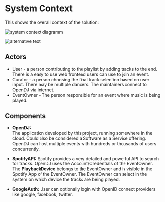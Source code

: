 # System Context

This shows the overall context of the solution:

![system context diagramm](http://www.plantuml.com/plantuml/proxy?cache=no&src=https://raw.github.com/sa-mw-dach/OpenDJ/master/docs/20architecture/systemcontext.puml)


![alternative text](http://www.plantuml.com/plantuml/proxy?cache=no&src=https://raw.github.com/plantuml/plantuml-server/master/src/main/webapp/resource/test2diagrams.txt)




## Actors

* User - a person contributing to the playlist by adding tracks to the end. There is a easy to use web frontend users can use to join an event.
* Curator - a person choosing the final track selection based on user input. There may be multiple dancers. The maintainers connect to OpenDJ via internet.
* EventOwner - The person responsible for an event where music is being played. 

## Components
* **OpenDJ:**  
The application developed by this project, running somewhere in the cloud. Could also be considered a Software as a Service offering. OpenDJ can host multiple events with hundreds or thousands of users concurrently.

* **SpotifyAPI:** 
Spotify provides a very detailed and powerful API to search for tracks.
OpenDJ uses the Account/Credentials of the EventOwner.  
The **PlaybackDevice** belongs to the EventOwner and is visible in the Spotify App of the EventOwner. The EventOwner can select in the system on which device the tracks are being played.

* **GoogleAuth:** 
User can optionally login with OpenID connect providers like google, facebook, twitter.



